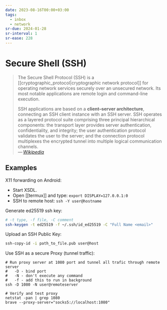 ```yaml
---
date: 2023-08-16T00:00+03:00
tags:
  - inbox
  - network
sr-due: 2024-01-28
sr-interval: 1
sr-ease: 228
---
```


# Secure Shell (SSH)

> The Secure Shell Protocol (SSH) is a
> [[cryptographic_protocol|cryptographic network protocol]] for operating
> network services securely over an unsecured network. Its most notable
> applications are remote login and command-line execution.
>
> SSH applications are based on a **client–server architecture**,
> connecting an SSH client instance with an SSH server. SSH operates as a
> layered protocol suite comprising three principal hierarchical
> components: the transport layer provides server authentication,
> confidentiality, and integrity; the user authentication protocol
> validates the user to the server; and the connection protocol multiplexes
> the encrypted tunnel into multiple logical communication channels.\
> — <cite>[Wikipedia](https://en.wikipedia.org/wiki/Secure_Shell_Protocol)</cite>

## Examples

X11 forwarding on Android:

- Start XSDL.
- Open [[termux]] and type: `export DISPLAY=127.0.0.1:0`
- SSH to remote host: `ssh -Y user@hostname`

Generate ed25519 ssh key:

```sh
# -t type, -f file, -C comment
ssh-keygen -t ed25519 -f ~/.ssh/id_ed25519 -C "Full Name <email>"
```

Upload an SSH Public Key:

```sh
ssh-copy-id -i path_to_file.pub user@host
```

Use SSH as a secure Proxy (tunnel traffic):

```
# Run proxy server at 1080 port and tunnel all trafic through remote server
#   -D - bind port
#   -N - don't execute any command
#   -f - add this to run in background
ssh -D 1080 -N user@remoteserver

# Verify and test proxy
netstat -pan | grep 1080
brave --proxy-server="socks5://localhost:1080"
```
